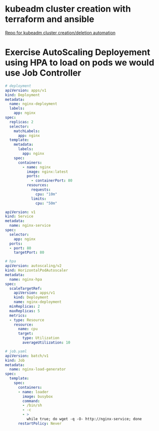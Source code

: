 # kubeadm cluster creation with terraform and ansible
[Repo for kubeadm cluster creation/deletion automation](https://github.com/konka-devops-lab/kubeadm-cluster-terraform-ansible.git)
# Exercise AutoScaling Deployement using HPA to load on pods we would use Job Controller

```yaml
# deployment
apiVersion: apps/v1
kind: Deployment
metadata:
  name: nginx-deployment
  labels:
    app: nginx
spec:
  replicas: 2
  selector:
    matchLabels:
      app: nginx
  template:
    metadata:
      labels:
        app: nginx
    spec:
      containers:
        - name: nginx
          image: nginx:latest
          ports:
            - containerPort: 80
          resources:
            requests:
              cpu: "10m"
            limits:
              cpu: "50m"

```

```yaml
apiVersion: v1
kind: Service
metadata:
  name: nginx-service
spec:
  selector:
    app: nginx
  ports:
  - port: 80
    targetPort: 80
```

```yaml
# hpa
apiVersion: autoscaling/v2
kind: HorizontalPodAutoscaler
metadata:
  name: nginx-hpa
spec:
  scaleTargetRef:
    apiVersion: apps/v1
    kind: Deployment
    name: nginx-deployment
  minReplicas: 2
  maxReplicas: 5
  metrics:
  - type: Resource
    resource:
      name: cpu
      target:
        type: Utilization
        averageUtilization: 10

```

```yaml
# job.yaml
apiVersion: batch/v1
kind: Job
metadata:
  name: nginx-load-generator
spec:
  template:
    spec:
      containers:
      - name: loader
        image: busybox
        command:
        - /bin/sh
        - -c
        - >
          while true; do wget -q -O- http://nginx-service; done
      restartPolicy: Never
```


